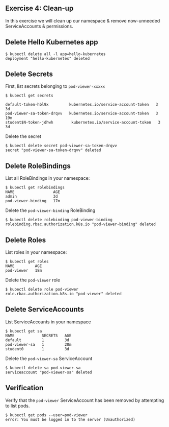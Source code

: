 ## Exercise 4: Clean-up

In this exercise we will clean up our namespace & remove now-unneeded
ServiceAccounts & permissions.


## Delete Hello Kubernetes app

````
$ kubectl delete all -l app=hello-kubernetes
deployment "hello-kubernetes" deleted
````

## Delete Secrets

First, list secrets belonging to `pod-viewer-xxxxx`

````
$ kubectl get secrets
````
````
default-token-hbl9x         kubernetes.io/service-account-token   3         3d
pod-viewer-sa-token-drqvv   kubernetes.io/service-account-token   3         19m
student$N-token-jdhwh        kubernetes.io/service-account-token   3         3d
````

Delete the secret

````
$ kubectl delete secret pod-viewer-sa-token-drqvv 
secret "pod-viewer-sa-token-drqvv" deleted
````
## Delete RoleBindings

List all RoleBindings in your namespace:

````
$ kubectl get rolebindings
NAME                 AGE
admin                3d
pod-viewer-binding   17m
````

Delete the `pod-viewer-binding` RoleBinding

````
$ kubectl delete rolebinding pod-viewer-binding
rolebinding.rbac.authorization.k8s.io "pod-viewer-binding" deleted
````

## Delete Roles
List roles in your namespace:

````
$ kubectl get roles
NAME         AGE
pod-viewer   18m
````

Delete the `pod-viewer` role

````
$ kubectl delete role pod-viewer
role.rbac.authorization.k8s.io "pod-viewer" deleted
````

## Delete ServiceAccounts

List ServiceAccounts in your namespace

````
$ kubectl get sa
NAME            SECRETS   AGE
default         1         3d
pod-viewer-sa   1         20m
student0        1         3d
````

Delete the `pod-viewer-sa` ServiceAccount

````
$ kubectl delete sa pod-viewer-sa
serviceaccount "pod-viewer-sa" deleted
````

## Verification

Verify that the `pod-viewer` ServiceAccount has been removed by attempting to
list pods.

````
$ kubectl get pods --user=pod-viewer
error: You must be logged in to the server (Unauthorized)
````
